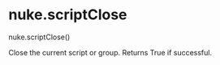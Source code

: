 # nuke.scriptClose
nuke.scriptClose()

Close the current script or group. Returns True if successful.